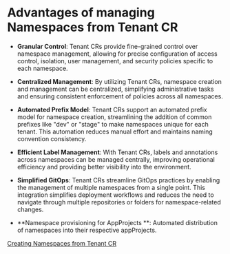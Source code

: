 # Advantages of managing Namespaces from Tenant CR

* **Granular Control**: Tenant CRs provide fine-grained control over namespace management, allowing for precise configuration of access control, isolation, user management, and security policies specific to each namespace.

* **Centralized Management**: By utilizing Tenant CRs, namespace creation and management can be centralized, simplifying administrative tasks and ensuring consistent enforcement of policies across all namespaces.

* **Automated Prefix Model**: Tenant CRs support an automated prefix model for namespace creation, streamlining the addition of common prefixes like "dev" or "stage" to make namespaces unique for each tenant. This automation reduces manual effort and maintains naming convention consistency.

* **Efficient Label Management**: With Tenant CRs, labels and annotations across namespaces can be managed centrally, improving operational efficiency and providing better visibility into the environment.

* **Simplified GitOps**: Tenant CRs streamline GitOps practices by enabling the management of multiple namespaces from a single point. This integration simplifies deployment workflows and reduces the need to navigate through multiple repositories or folders for namespace-related changes.

* **Namespace provisioning for AppProjects **: Automated distribution of namespaces into their respective appProjects.

[Creating Namespaces from Tenant CR](../tutorials/tenant/creating-namespaces.md)

